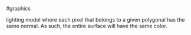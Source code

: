 
#graphics 

lighting model where each pixel that belongs to a given polygonal has the same normal.  As such, the entire surface will have the same color.
